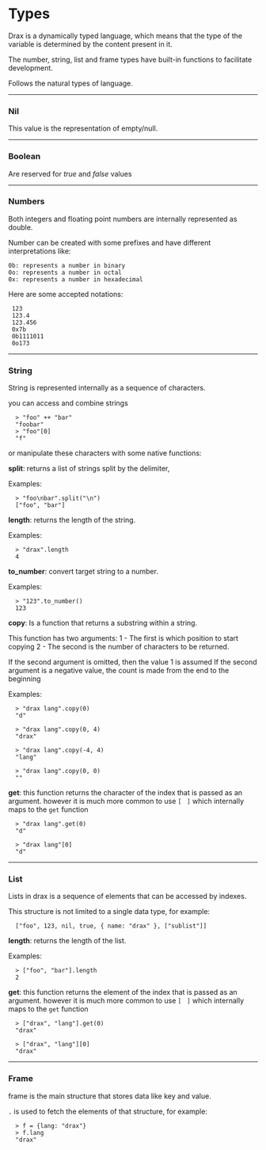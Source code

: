 # Types
Drax is a dynamically typed language, which means that the type of the variable is determined by the content present in it.

The number, string, list and frame types have built-in functions to facilitate development.

Follows the natural types of language.

---

### Nil
This value is the representation of empty/null.

---

### Boolean
Are reserved for *true* and *false* values

---

### Numbers
Both integers and floating point numbers are internally represented as double.

Number can be created with some prefixes and have different interpretations like:

    0b: represents a number in binary
    0o: represents a number in octal
    0x: represents a number in hexadecimal

Here are some accepted notations:

     123
     123.4
     123.456
     0x7b
     0b1111011
     0o173
---

### String
String is represented internally as a sequence of characters.

you can access and combine strings 

```drax
  > "foo" ++ "bar"
  "foobar"
  > "foo"[0]
  "f"
```

or manipulate these characters with some native functions:

**split**: returns a list of strings split by the delimiter,

Examples: 
```drax
  > "foo\nbar".split("\n")
  ["foo", "bar"]
```

**length**: returns the length of the string.

Examples: 
```drax
  > "drax".length
  4
```

**to_number**: convert target string to a number.

Examples: 
```drax
  > "123".to_number()
  123
```

**copy**: Is a function that returns a substring within a string.

This function has two arguments:
  1 - The first is which position to start copying
  2 - The second is the number of characters to be returned.

 If the second argument is omitted, then the value 1 is assumed
 If the second argument is a negative value, the count is made from the end to the beginning

Examples: 
```drax
  > "drax lang".copy(0)
  "d"

  > "drax lang".copy(0, 4)
  "drax"

  > "drax lang".copy(-4, 4)
  "lang"

  > "drax lang".copy(0, 0)
  ""
```   
**get**: this function returns the character of the index that is passed as an argument.
however it is much more common to use `[` ` ]` which internally maps to the `get` function
```drax
  > "drax lang".get(0)
  "d"

  > "drax lang"[0]
  "d"
```  

---

### List
Lists in drax is a sequence of elements that can be accessed by indexes.

This structure is not limited to a single data type, for example:

```drax
  ["foo", 123, nil, true, { name: "drax" }, ["sublist"]]
```

**length**: returns the length of the list.

Examples: 
```drax
  > ["foo", "bar"].length
  2
```

**get**: this function returns the element of the index that is passed as an argument.
however it is much more common to use `[` ` ]` which internally maps to the `get` function
```drax
  > ["drax", "lang"].get(0)
  "drax"

  > ["drax", "lang"][0]
  "drax"
```  

---

### Frame
frame is the main structure that stores data like key and value.

`.` is used to fetch the elements of that structure, for example:


```drax
  > f = {lang: "drax"}
  > f.lang
  "drax"
```  
